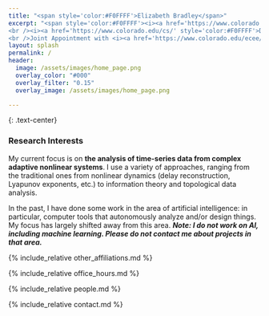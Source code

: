 ```yaml
---
title: "<span style='color:#F0FFFF'>Elizabeth Bradley</span>"
excerpt: "<span style='color:#F0FFFF'><i><a href='https://www.colorado.edu/cs/research/complex-systems' style='color:#F0FFFF'>Complex Sytems Group</a></i>
<br /><i><a href='https://www.colorado.edu/cs/' style='color:#F0FFFF'>Department of Computer Science</a></i>
<br />Joint Appointment with <i><a href='https://www.colorado.edu/ecee/' style='color:#F0FFFF'>Department of Electrical and Computer Engineering</a></i></span>"
layout: splash
permalink: /
header:
  image: /assets/images/home_page.png
  overlay_color: "#000"
  overlay_filter: "0.15"
  overlay_image: /assets/images/home_page.png

---
```


{: .text-center}

<style>

  .btn--primary.disabled {
    opacity: 0.5;
    pointer-events: none;
    cursor: not-allowed;
  }
</style>

<h3>Research Interests </h3>

My current focus is on <b>the analysis of time-series data from complex adaptive nonlinear systems</b>.  I use a variety of approaches, ranging from the traditional ones from nonlinear dynamics (delay reconstruction, Lyapunov exponents, etc.) to information theory and topological data analysis.

In the past, I have done some work in the area of artificial intelligence: in particular, computer tools that autonomously analyze and/or design things.  My focus has largely shifted away from this area.  <i><b>Note: I do not work on AI, including machine learning. Please do not contact me about projects in that area.</b></i>

{% include_relative other_affiliations.md %}

{% include_relative office_hours.md %}

{% include_relative people.md %}

{% include_relative contact.md %}

<br>
<IMG SRC="{{ '/assets/gifs/rainbow.gif' | relative_url }}" WIDTH="350" HEIGHT="5"> 

